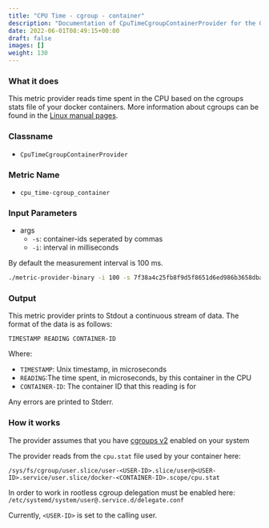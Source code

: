 ```yaml
---
title: "CPU Time - cgroup - container"
description: "Documentation of CpuTimeCgroupContainerProvider for the Green Metrics Tool"
date: 2022-06-01T08:49:15+00:00
draft: false
images: []
weight: 130
---
```


### What it does

This metric provider reads time spent in the CPU based on the cgroups stats file of your docker containers. More information about cgroups can be found in the [Linux manual pages](https://www.man7.org/linux/man-pages/man7/cgroups.7.html).

### Classname

- `CpuTimeCgroupContainerProvider`

### Metric Name

- `cpu_time-cgroup_container`

### Input Parameters

- args
  - `-s`: container-ids seperated by commas
  - `-i`: interval in milliseconds

By default the measurement interval is 100 ms.

```bash
./metric-provider-binary -i 100 -s 7f38a4c25fb8f9d5f8651d6ed986b3658dba20d1f5fec98a1f71c141c2b48f4b,c3592e1385d63f9c7810470b12aa00f7d6f7c0e2b9981ac2bdb4371126a0660a
```

### Output

This metric provider prints to Stdout a continuous stream of data. The format of the data is as follows:

`TIMESTAMP READING CONTAINER-ID`

Where:

- `TIMESTAMP`: Unix timestamp, in microseconds
- `READING`:The time spent, in microseconds, by this container in the CPU
- `CONTAINER-ID`: The container ID that this reading is for

Any errors are printed to Stderr.

### How it works

The provider assumes that you have [cgroups v2](https://www.man7.org/linux/man-pages/man7/cgroups.7.html) enabled on your system

The provider reads from the `cpu.stat` file used by your container here:

```text
/sys/fs/cgroup/user.slice/user-<USER-ID>.slice/user@<USER-ID>.service/user.slice/docker-<CONTAINER-ID>.scope/cpu.stat
```

In order to work in rootless cgroup delegation must be enabled here:
`/etc/systemd/system/user@.service.d/delegate.conf`

Currently, `<USER-ID>` is set to the calling user.
